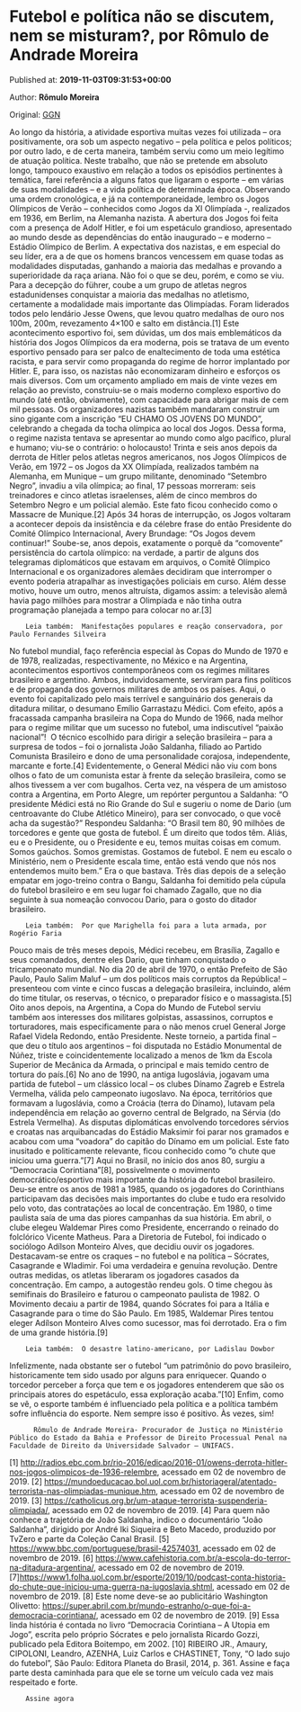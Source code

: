 
# Futebol e política não se discutem, nem se misturam?, por Rômulo de Andrade Moreira

Published at: **2019-11-03T09:31:53+00:00**

Author: **Rômulo Moreira**

Original: [GGN](https://jornalggn.com.br/artigos/futebol-e-politica-nao-se-discutem-nem-se-misturam-por-romulo-de-andrade-moreira/)

Ao longo da história, a atividade esportiva muitas vezes foi utilizada – ora positivamente, ora sob um aspecto negativo – pela política e pelos políticos; por outro lado, e de certa maneira, também serviu como um meio legítimo de atuação política. Neste trabalho, que não se pretende em absoluto longo, tampouco exaustivo em relação a todos os episódios pertinentes à temática, farei referência a alguns fatos que ligaram o esporte – em várias de suas modalidades – e a vida política de determinada época.
Observando uma ordem cronológica, e já na contemporaneidade, lembro os Jogos Olímpicos de Verão – conhecidos como Jogos da XI Olimpíada -, realizados em 1936, em Berlim, na Alemanha nazista. A abertura dos Jogos foi feita com a presença de Adolf Hitler, e foi um espetáculo grandioso, apresentado ao mundo desde as dependências do então inaugurado – e moderno – Estádio Olímpico de Berlim. A expectativa dos nazistas, e em especial do seu líder, era a de que os homens brancos vencessem em quase todas as modalidades disputadas, ganhando a maioria das medalhas e provando a superioridade da raça ariana.
Não foi o que se deu, porém, e como se viu. Para a decepção do führer, coube a um grupo de atletas negros estadunidenses conquistar a maioria das medalhas no atletismo, certamente a modalidade mais importante das Olimpíadas. Foram liderados todos pelo lendário Jesse Owens, que levou quatro medalhas de ouro nos 100m, 200m, revezamento 4×100 e salto em distância.[1] Este acontecimento esportivo foi, sem dúvidas, um dos mais emblemáticos da história dos Jogos Olímpicos da era moderna, pois se tratava de um evento esportivo pensado para ser palco de enaltecimento de toda uma estética racista, e para servir como propaganda do regime de horror implantado por Hitler.
E, para isso, os nazistas não economizaram dinheiro e esforços os mais diversos. Com um orçamento ampliado em mais de vinte vezes em relação ao previsto, construiu-se o mais moderno complexo esportivo do mundo (até então, obviamente), com capacidade para abrigar mais de cem mil pessoas. Os organizadores nazistas também mandaram construir um sino gigante com a inscrição “EU CHAMO OS JOVENS DO MUNDO”, celebrando a chegada da tocha olímpica ao local dos Jogos.
Dessa forma, o regime nazista tentava se apresentar ao mundo como algo pacífico, plural e humano; viu-se o contrário: o holocausto!
Trinta e seis anos depois da derrota de Hitler pelos atletas negros americanos, nos Jogos Olímpicos de Verão, em 1972 – os Jogos da XX Olimpíada, realizados também na Alemanha, em Munique – um grupo militante, denominado “Setembro Negro”, invadiu a vila olímpica; ao final, 17 pessoas morreram: seis treinadores e cinco atletas israelenses, além de cinco membros do Setembro Negro e um policial alemão. Este fato ficou conhecido como o Massacre de Munique.[2] Após 34 horas de interrupção, os Jogos voltaram a acontecer depois da insistência e da célebre frase do então Presidente do Comité Olímpico Internacional, Avery Brundage: “Os Jogos devem continuar!”
Soube-se, anos depois, exatamente o porquê da “comovente” persistência do cartola olímpico: na verdade, a partir de alguns dos telegramas diplomáticos que estavam em arquivos, o Comitê Olímpico Internacional e os organizadores alemães decidiram que interromper o evento poderia atrapalhar as investigações policiais em curso. Além desse motivo, houve um outro, menos altruísta, digamos assim: a televisão alemã havia pago milhões para mostrar a Olimpíada e não tinha outra programação planejada a tempo para colocar no ar.[3]

        Leia também:  Manifestações populares e reação conservadora, por Paulo Fernandes Silveira
      
No futebol mundial, faço referência especial às Copas do Mundo de 1970 e de 1978, realizadas, respectivamente, no México e na Argentina, acontecimentos esportivos contemporâneos com os regimes militares brasileiro e argentino. Ambos, induvidosamente, serviram para fins políticos e de propaganda dos governos militares de ambos os países.
Aqui, o evento foi capitalizado pelo mais terrível e sanguinário dos generais da ditadura militar, o desumano Emílio Garrastazu Médici.
Com efeito, após a fracassada campanha brasileira na Copa do Mundo de 1966, nada melhor para o regime militar que um sucesso no futebol, uma indiscutível “paixão nacional”!  O técnico escolhido para dirigir a seleção brasileira – para a surpresa de todos – foi o jornalista João Saldanha, filiado ao Partido Comunista Brasileiro e dono de uma personalidade corajosa, independente, marcante e forte.[4] Evidentemente, o General Médici não viu com bons olhos o fato de um comunista estar à frente da seleção brasileira, como se alhos tivessem a ver com bugalhos.
Certa vez, na véspera de um amistoso contra a Argentina, em Porto Alegre, um repórter perguntou a Saldanha: “O presidente Médici está no Rio Grande do Sul e sugeriu o nome de Dario (um centroavante do Clube Atlético Mineiro), para ser convocado, o que você acha da sugestão?”
Respondeu Saldanha: “O Brasil tem 80, 90 milhões de torcedores e gente que gosta de futebol. É um direito que todos têm. Aliás, eu e o Presidente, ou o Presidente e eu, temos muitas coisas em comum. Somos gaúchos. Somos gremistas. Gostamos de futebol. E nem eu escalo o Ministério, nem o Presidente escala time, então está vendo que nós nos entendemos muito bem.” Era o que bastava.
Três dias depois de a seleção empatar em jogo-treino contra o Bangu, Saldanha foi demitido pela cúpula do futebol brasileiro e em seu lugar foi chamado Zagallo, que no dia seguinte à sua nomeação convocou Dario, para o gosto do ditador brasileiro.

        Leia também:  Por que Marighella foi para a luta armada, por Rogério Faria
      
Pouco mais de três meses depois, Médici recebeu, em Brasília, Zagallo e seus comandados, dentre eles Dario, que tinham conquistado o tricampeonato mundial. No dia 20 de abril de 1970, o então Prefeito de São Paulo, Paulo Salim Maluf – um dos políticos mais corruptos da República! – presenteou com vinte e cinco fuscas a delegação brasileira, incluindo, além do time titular, os reservas, o técnico, o preparador físico e o massagista.[5]
Oito anos depois, na Argentina, a Copa do Mundo de Futebol serviu também aos interesses dos militares golpistas, assassinos, corruptos e torturadores, mais especificamente para o não menos cruel General Jorge Rafael Videla Redondo, então Presidente. Neste torneio, a partida final – que deu o título aos argentinos – foi disputada no Estádio Monumental de Núñez, triste e coincidentemente localizado a menos de 1km da Escola Superior de Mecânica da Armada, o principal e mais temido centro de tortura do país.[6]
No ano de 1990, na antiga Iugoslávia, jogavam uma partida de futebol – um clássico local – os clubes Dínamo Zagreb e Estrela Vermelha, válida pelo campeonato iugoslavo. Na época, territórios que formavam a Iugoslávia, como a Croácia (terra do Dínamo), lutavam pela independência em relação ao governo central de Belgrado, na Sérvia (do Estrela Vermelha). As disputas diplomáticas envolvendo torcedores sérvios e croatas nas arquibancadas do Estádio Maksimir foi parar nos gramados e acabou com uma “voadora” do capitão do Dínamo em um policial. Este fato inusitado e politicamente relevante, ficou conhecido como “o chute que iniciou uma guerra.”[7]
Aqui no Brasil, no início dos anos 80, surgiu a “Democracia Corintiana”[8], possivelmente o movimento democrático/esportivo mais importante da história do futebol brasileiro.
Deu-se entre os anos de 1981 a 1985, quando os jogadores do Corinthians participavam das decisões mais importantes do clube e tudo era resolvido pelo voto, das contratações ao local de concentração. Em 1980, o time paulista saía de uma das piores campanhas da sua história. Em abril, o clube elegeu Waldemar Pires como Presidente, encerrando o reinado do folclórico Vicente Matheus. Para a Diretoria de Futebol, foi indicado o sociólogo Adílson Monteiro Alves, que decidiu ouvir os jogadores. Destacavam-se entre os craques – no futebol e na política – Sócrates, Casagrande e Wladimir. Foi uma verdadeira e genuína revolução. Dentre outras medidas, os atletas liberaram os jogadores casados da concentração. Em campo, a autogestão rendeu gols. O time chegou às semifinais do Brasileiro e faturou o campeonato paulista de 1982.
O Movimento decaiu a partir de 1984, quando Sócrates foi para a Itália e Casagrande para o time do São Paulo. Em 1985, Waldemar Pires tentou eleger Adílson Monteiro Alves como sucessor, mas foi derrotado. Era o fim de uma grande história.[9]

        Leia também:  O desastre latino-americano, por Ladislau Dowbor
      
Infelizmente, nada obstante ser o futebol “um patrimônio do povo brasileiro, historicamente tem sido usado por alguns para enriquecer. Quando o torcedor perceber a força que tem e os jogadores entenderem que são os principais atores do espetáculo, essa exploração acaba.”[10]
Enfim, como se vê, o esporte também é influenciado pela política e a política também sofre influência do esporte. Nem sempre isso é positivo. Às vezes, sim!

        
          Rômulo de Andrade Moreira- Procurador de Justiça no Ministério Público do Estado da Bahia e Professor de Direito Processual Penal na Faculdade de Direito da Universidade Salvador – UNIFACS.
        
      
[1] http://radios.ebc.com.br/rio-2016/edicao/2016-01/owens-derrota-hitler-nos-jogos-olimpicos-de-1936-relembre, acessado em 02 de novembro de 2019.
[2] https://mundoeducacao.bol.uol.com.br/historiageral/atentado-terrorista-nas-olimpiadas-munique.htm, acessado em 02 de novembro de 2019.
[3] https://catholicus.org.br/um-ataque-terrorista-suspenderia-olimpiada/, acessado em 02 de novembro de 2019.
[4] Para quem não conhece a trajetória de João Saldanha, indico o documentário “João Saldanha”, dirigido por André Iki Siqueira e Beto Macedo, produzido por TvZero e parte da Coleção Canal Brasil.
[5] https://www.bbc.com/portuguese/brasil-42574031, acessado em 02 de novembro de 2019.
[6] https://www.cafehistoria.com.br/a-escola-do-terror-na-ditadura-argentina/, acessado em 02 de novembro de 2019.
[7]https://www1.folha.uol.com.br/esporte/2019/10/podcast-conta-historia-do-chute-que-iniciou-uma-guerra-na-iugoslavia.shtml, acessado em 02 de novembro de 2019.
[8] Este nome deve-se ao publicitário Washington Olivetto: https://super.abril.com.br/mundo-estranho/o-que-foi-a-democracia-corintiana/, acessado em 02 de novembro de 2019.
[9] Essa linda história é contada no livro “Democracia Corintiana – A Utopia em Jogo”, escrita pelo próprio Sócrates e pelo jornalista Ricardo Gozzi, publicado pela Editora Boitempo, em 2002.
[10] RIBEIRO JR., Amaury, CIPOLONI, Leandro, AZENHA, Luiz Carlos e CHASTINET, Tony, “O lado sujo do futebol”, São Paulo: Editora Planeta do Brasil, 2014, p. 361.
Assine e faça parte desta caminhada para que ele se torne um veículo cada vez mais respeitado e forte.

        Assine agora
      

